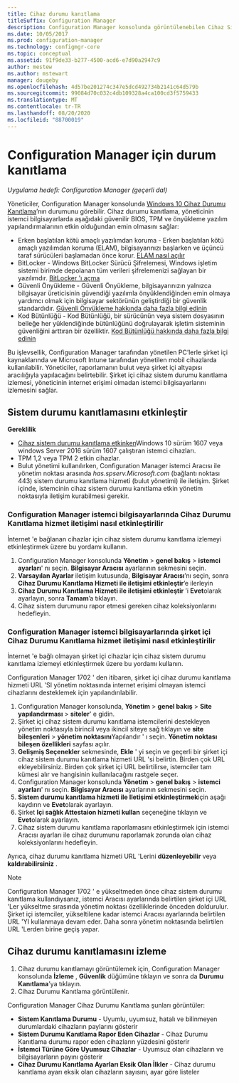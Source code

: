 ```yaml
---
title: Cihaz durumu kanıtlama
titleSuffix: Configuration Manager
description: Configuration Manager konsolunda görüntülenebilen Cihaz Sistem Durumu Kanıtlama işlevselliği hakkında bilgi edinin.
ms.date: 10/05/2017
ms.prod: configuration-manager
ms.technology: configmgr-core
ms.topic: conceptual
ms.assetid: 91f9de33-b277-4500-acd6-e7d90a2947c9
author: mestew
ms.author: mstewart
manager: dougeby
ms.openlocfilehash: 4d57be201274c347e5dcd492734b2141c64d579b
ms.sourcegitcommit: 99084d70c032c4db109328a4ca100cd3f5759433
ms.translationtype: MT
ms.contentlocale: tr-TR
ms.lasthandoff: 08/20/2020
ms.locfileid: "88700019"
---
```

# <a name="health-attestation-for-configuration-manager"></a>Configuration Manager için durum kanıtlama

*Uygulama hedefi: Configuration Manager (geçerli dal)*

Yöneticiler, Configuration Manager konsolunda [Windows 10 Cihaz Durumu Kanıtlama](/windows/security/threat-protection/protect-high-value-assets-by-controlling-the-health-of-windows-10-based-devices)’nın durumunu görebilir.  Cihaz durumu kanıtlama, yöneticinin istemci bilgisayarlarda aşağıdaki güvenilir BIOS, TPM ve önyükleme yazılım yapılandırmalarının etkin olduğundan emin olmasını sağlar:  

-   Erken başlatılan kötü amaçlı yazılımdan koruma - Erken başlatılan kötü amaçlı yazılımdan koruma (ELAM), bilgisayarınızı başlarken ve üçüncü taraf sürücüleri başlamadan önce korur. [ELAM nasıl açılır](https://gallery.technet.microsoft.com/How-to-turn-on-Early-84552ec5)  
-   BitLocker - Windows BitLocker Sürücü Şifrelemesi, Windows işletim sistemi birimde depolanan tüm verileri şifrelemenizi sağlayan bir yazılımdır.  [BitLocker 'ı açma](https://gallery.technet.microsoft.com/How-to-turn-on-BitLocker-34294d3d)  
-   Güvenli Önyükleme - Güvenli Önyükleme, bilgisayarınızın yalnızca bilgisayar üreticisinin güvendiği yazılımla önyüklendiğinden emin olmaya yardımcı olmak için bilgisayar sektörünün geliştirdiği bir güvenlik standardıdır. [Güvenli Önyükleme hakkında daha fazla bilgi edinin](/previous-versions/windows/it-pro/windows-8.1-and-8/hh824987(v=win.10))  
-   Kod Bütünlüğü - Kod Bütünlüğü, bir sürücünün veya sistem dosyasının belleğe her yüklendiğinde bütünlüğünü doğrulayarak işletim sisteminin güvenliğini arttıran bir özelliktir. [Kod Bütünlüğü hakkında daha fazla bilgi edinin](/previous-versions/windows/it-pro/windows-server-2008-R2-and-2008/dd348642(v=ws.10))  

Bu işlevsellik, Configuration Manager tarafından yönetilen PC’lerle şirket içi kaynaklarında ve Microsoft Intune tarafından yönetilen mobil cihazlarda kullanılabilir. Yöneticiler, raporlamanın bulut veya şirket içi altyapısı aracılığıyla yapılacağını belirtebilir. Şirket içi cihaz sistem durumu kanıtlama izlemesi, yöneticinin internet erişimi olmadan istemci bilgisayarlarını izlemesini sağlar.

## <a name="enable-health-attestation"></a>Sistem durumu kanıtlamasını etkinleştir

 **Gereklilik**  

-   [Cihaz sistem durumu kanıtlama etkinken](/windows-server/security/device-health-attestation)Windows 10 sürüm 1607 veya windows Server 2016 sürüm 1607 çalıştıran istemci cihazları.
-   TPM 1,2 veya TPM 2 etkin cihazlar.
-   Bulut yönetimi kullanılırken, Configuration Manager istemci Aracısı ile yönetim noktası arasında *has.spserv.Microsoft.com* (bağlantı noktası 443) sistem durumu kanıtlama hizmeti (bulut yönetimi) ile iletişim. Şirket içinde, istemcinin cihaz sistem durumu kanıtlama etkin yönetim noktasıyla iletişim kurabilmesi gerekir.

### <a name="how-to-enable-health-attestation-service-communication-on-configuration-manager-client-computers"></a>Configuration Manager istemci bilgisayarlarında Cihaz Durumu Kanıtlama hizmet iletişimi nasıl etkinleştirilir

İnternet 'e bağlanan cihazlar için cihaz sistem durumu kanıtlama izlemeyi etkinleştirmek üzere bu yordamı kullanın.

1.  Configuration Manager konsolunda **Yönetim**  >  **genel bakış**  >  **istemci ayarları**' nı seçin.  **Bilgisayar Aracısı** ayarlarının sekmesini seçin.  
2.  **Varsayılan Ayarlar** iletişim kutusunda, **Bilgisayar Aracısı**’nı seçin, sonra **Cihaz Durumu Kanıtlama Hizmeti ile iletişimi etkinleştir**’e ilerleyin  
3.  **Cihaz Durumu Kanıtlama Hizmeti ile iletişimi etkinleştir** ’i **Evet**olarak ayarlayın, sonra **Tamam**’a tıklayın.  
4. Cihaz sistem durumunu rapor etmesi gereken cihaz koleksiyonlarını hedefleyin.

### <a name="how-to-enable-on-premises-health-attestation-service-communication-on-configuration-manager-client-computers"></a>Configuration Manager istemci bilgisayarlarında şirket içi Cihaz Durumu Kanıtlama hizmet iletişimi nasıl etkinleştirilir
İnternet 'e bağlı olmayan şirket içi cihazlar için cihaz sistem durumu kanıtlama izlemeyi etkinleştirmek üzere bu yordamı kullanın.

Configuration Manager 1702 ' den itibaren, şirket içi cihaz durumu kanıtlama hizmeti URL 'SI yönetim noktasında internet erişimi olmayan istemci cihazlarını desteklemek için yapılandırılabilir.

1. Configuration Manager konsolunda, **Yönetim**  >  **genel bakış**  >  **Site yapılandırması**  >  **siteler**' e gidin.
2. Şirket içi cihaz sistem durumu kanıtlama istemcilerini destekleyen yönetim noktasıyla birincil veya ikincil siteye sağ tıklayın ve **site bileşenleri**  >  **yönetim noktasını**Yapılandır ' ı seçin. **Yönetim noktası bileşen özellikleri** sayfası açılır.
3. **Gelişmiş Seçenekler** sekmesinde, **Ekle** ' yi seçin ve geçerli bir şirket içi cihaz sistem durumu kanıtlama hizmeti URL 'si belirtin. Birden çok URL ekleyebilirsiniz. Birden çok şirket içi URL belirtilirse, istemciler tam kümesi alır ve hangisinin kullanılacağını rastgele seçer.
4.  Configuration Manager konsolunda **Yönetim**  >  **genel bakış**  >  **istemci ayarları**' nı seçin.  **Bilgisayar Aracısı** ayarlarının sekmesini seçin.  
5.  **Sistem durumu kanıtlama hizmeti ile Iletişimi etkinleştirmek**için aşağı kaydırın ve **Evet**olarak ayarlayın.
7.  Şirket **Içi sağlık Attestaion hizmeti kullan** seçeneğine tıklayın ve **Evet**olarak ayarlayın.
8. Cihaz sistem durumu kanıtlama raporlamasını etkinleştirmek için istemci Aracısı ayarları ile cihaz durumunu raporlamak zorunda olan cihaz koleksiyonlarını hedefleyin.

Ayrıca, cihaz durumu kanıtlama hizmeti URL 'Lerini **düzenleyebilir** veya **kaldırabilirsiniz** .

> [!NOTE]
> Configuration Manager 1702 ' e yükseltmeden önce cihaz sistem durumu kanıtlama kullandıysanız, istemci Aracısı ayarlarında belirtilen şirket içi URL 'Ler yükseltme sırasında yönetim noktası özelliklerinde önceden doldurulur. Şirket içi istemciler, yükseltilene kadar istemci Aracısı ayarlarında belirtilen URL 'YI kullanmaya devam eder. Daha sonra yönetim noktasında belirtilen URL 'Lerden birine geçiş yapar.

## <a name="monitor-device-health-attestation"></a>Cihaz durumu kanıtlamasını izleme

1.  Cihaz durumu kanıtlamayı görüntülemek için, Configuration Manager konsolunda **İzleme** , **Güvenlik** düğümüne tıklayın ve sonra da **Durumu Kanıtlama**’ya tıklayın.  
2.  Cihaz Durumu Kanıtlama görüntülenir.  

Configuration Manager Cihaz Durumu Kanıtlama şunları görüntüler:  

-   **Sistem Kanıtlama Durumu** - Uyumlu, uyumsuz, hatalı ve bilinmeyen durumlardaki cihazların paylarını gösterir  
-   **Sistem Durumu Kanıtlama Rapor Eden Cihazlar** - Cihaz Durumu Kanıtlama durumu rapor eden cihazların yüzdesini gösterir  
-   **İstemci Türüne Göre Uyumsuz Cihazlar** - Uyumsuz olan cihazların ve bilgisayarların payını gösterir  
-   **Cihaz Durumu Kanıtlama Ayarları Eksik Olan İlkler** - Cihaz durumu kanıtlama ayarı eksik olan cihazların sayısını, ayar göre listeler